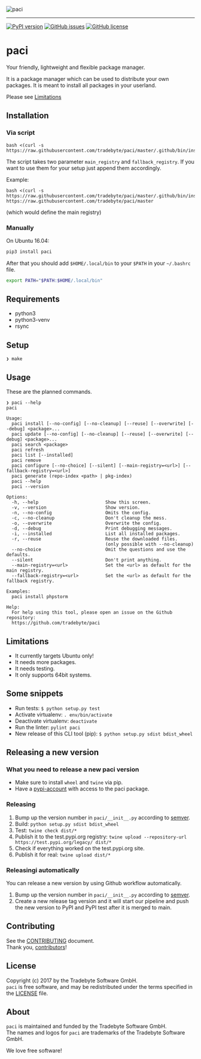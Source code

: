 ![paci](https://raw.github.com/tradebyte/paci/master/.github/images/paci-logo.png "Your agents are standing by.Your friendly, lightweight and flexible package manager.")

-----
[![PyPI version](https://badge.fury.io/py/paci.svg)](https://badge.fury.io/py/paci) [![GitHub issues](https://img.shields.io/github/issues/tradebyte/paci.svg)](https://github.com/tradebyte/paci/issues) [![GitHub license](https://img.shields.io/github/license/tradebyte/paci.svg)](https://github.com/tradebyte/paci/blob/master/LICENSE)


# paci

Your friendly, lightweight and flexible package manager.

It is a package manager which can be used to distribute your own packages.
It is meant to install all packages in your userland.

Please see [Limitations](#limitations)

## Installation

### Via script

```
bash <(curl -s https://raw.githubusercontent.com/tradebyte/paci/master/.github/bin/install.sh)
```

The script takes two parameter `main_registry` and `fallback_registry`. If you want to use them for your setup just append them accordingly.

Example:
```
bash <(curl -s https://raw.githubusercontent.com/tradebyte/paci/master/.github/bin/install.sh) https://raw.githubusercontent.com/tradebyte/paci/master
```
(which would define the main registry)

### Manually

On Ubuntu 16.04:

```bash
pip3 install paci
```

After that you should add `$HOME/.local/bin` to your `$PATH` in your `~/.bashrc` file.

```bash
export PATH="$PATH:$HOME/.local/bin"
```

## Requirements

- python3
- python3-venv
- rsync

## Setup

```
❯ make
```

## Usage

These are the planned commands.

```
❯ paci --help
paci

Usage:
  paci install [--no-config] [--no-cleanup] [--reuse] [--overwrite] [--debug] <package>...
  paci update [--no-config] [--no-cleanup] [--reuse] [--overwrite] [--debug] <package>...
  paci search <package>
  paci refresh
  paci list [--installed]
  paci remove
  paci configure [--no-choice] [--silent] [--main-registry=<url>] [--fallback-registry=<url>]
  paci generate (repo-index <path> | pkg-index)
  paci --help
  paci --version

Options:
  -h, --help                         Show this screen.
  -v, --version                      Show version.
  -n, --no-config                    Omits the config.
  -c, --no-cleanup                   Don't cleanup the mess.
  -o, --overwrite                    Overwrite the config.
  -d, --debug                        Print debugging messages.
  -i, --installed                    List all installed packages.
  -r, --reuse                        Reuse the downloaded files.
                                     (only possible with --no-cleanup)
  --no-choice                        Omit the questions and use the defaults.
  --silent                           Don't print anything.
  --main-registry=<url>              Set the <url> as default for the main registry.
  --fallback-registry=<url>          Set the <url> as default for the fallback registry.

Examples:
  paci install phpstorm

Help:
  For help using this tool, please open an issue on the Github repository:
  https://github.com/tradebyte/paci

```

## Limitations

* It currently targets Ubuntu only!
* It needs more packages.
* It needs testing.
* It only supports 64bit systems.

## Some snippets

- Run tests: `$ python setup.py test`
- Activate virtualenv: `. env/bin/activate`
- Deactivate virtualenv: `deactivate`
- Run the linter: `pylint paci`
- New release of this CLI tool (pip): `$ python setup.py sdist bdist_wheel`

## Releasing a new version

### What you need to release a new paci version

- Make sure to install `wheel` and `twine` via pip.
- Have a [pypi-account](https://pypi.org/account/register/) with access to the paci package.

### Releasing

1. Bump up the version number in `paci/__init__.py` according to [semver](https://semver.org/).
2. Build: `python setup.py sdist bdist_wheel`
3. Test: `twine check dist/*`
4. Publish it to the test.pypi.org registry: `twine upload --repository-url https://test.pypi.org/legacy/ dist/*`
5. Check if everything worked on the test.pypi.org site.
6. Publish it for real: `twine upload dist/*`

### Releasingi automatically

You can release a new version by using Github workflow automatically.

1. Bump up the version number in `paci/__init__.py` according to [semver](https://semver.org/).
2. Create a new release tag version and it will start our pipeline and push the new version to PyPI and PyPI test after it is merged to main.

## Contributing

See the [CONTRIBUTING] document.<br/>
Thank you, [contributors]!

  [CONTRIBUTING]: .github/CONTRIBUTING.md
  [contributors]: https://github.com/tradebyte/paci/graphs/contributors

## License

Copyright (c) 2017 by the Tradebyte Software GmbH.<br/>
`paci` is free software, and may be redistributed under the terms specified in the [LICENSE] file.

  [LICENSE]: /LICENSE

## About

`paci` is maintained and funded by the Tradebyte Software GmbH. <br/>
The names and logos for `paci` are trademarks of the Tradebyte Software GmbH.

We love free software!
